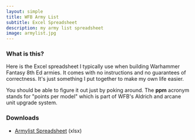 ```yaml
---
layout: simple
title: WFB Army List
subtitle: Excel Spreadsheet
description: my army list spreadsheet
image: armylist.jpg
---
```


### What is this?

Here is the Excel spreadsheet I typically use when building Warhammer Fantasy 8th Ed armies. It comes with no instructions and no guarantees of correctness. It's just something I put together to make my own life easier.

You should be able to figure it out just by poking around. The **ppm** acronym stands for "points per model" which is part of WFB's Aldrich and arcane unit upgrade system.

### Downloads

- [Armylist Spreadsheet](/doc/armylist.xlsx) (xlsx)
